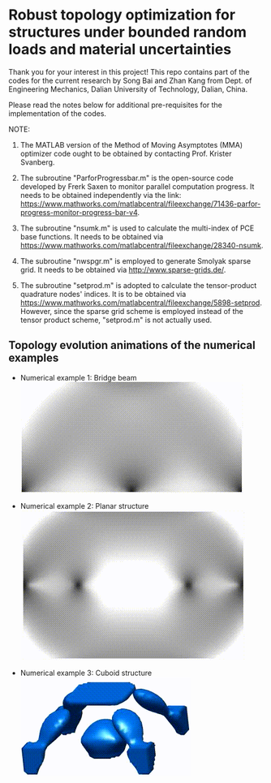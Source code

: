 # Robust topology optimization for structures under bounded random loads and material uncertainties

Thank you for your interest in this project!
This repo contains part of the codes for the current research by Song Bai and Zhan Kang from Dept. of Engineering Mechanics, Dalian University of Technology, Dalian, China.

Please read the notes below for additional pre-requisites for the implementation of the codes.

NOTE:

1. The MATLAB version of the Method of Moving Asymptotes (MMA) optimizer code ought to be obtained by contacting Prof. Krister Svanberg.

2. The subroutine "ParforProgressbar.m" is the open-source code developed by Frerk Saxen to monitor parallel computation progress. It needs to be obtained independently via the link: <https://www.mathworks.com/matlabcentral/fileexchange/71436-parfor-progress-monitor-progress-bar-v4>.

3. The subroutine "nsumk.m" is used to calculate the multi-index of PCE base functions. It needs to be obtained via <https://www.mathworks.com/matlabcentral/fileexchange/28340-nsumk>.

4. The subroutine "nwspgr.m" is employed to generate Smolyak sparse grid. It needs to be obtained via <http://www.sparse-grids.de/>.

5. The subroutine "setprod.m" is adopted to calculate the tensor-product quadrature nodes' indices. It is to be obtained via <https://www.mathworks.com/matlabcentral/fileexchange/5898-setprod>. However, since the sparse grid scheme is employed instead of the tensor product scheme, "setprod.m" is not actually used.

## Topology evolution animations of the numerical examples

* Numerical example 1: Bridge beam
![Example 1](./images/topology_evo_example_1.gif)

* Numerical example 2: Planar structure
![Example 2](./images/topology_evo_example_2.gif)

* Numerical example 3: Cuboid structure
![Example 3](./images/topology_evo_example_3.gif)

